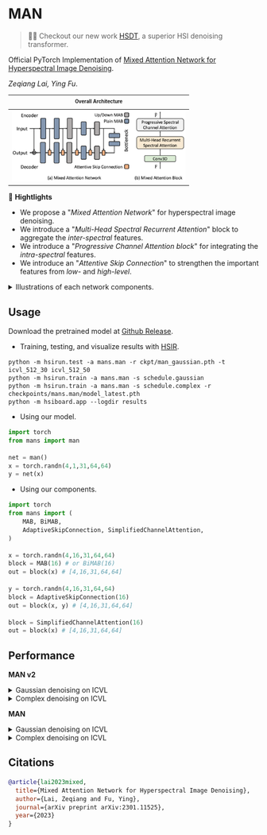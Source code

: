 

# MAN

> 🌟🌟 Checkout our new work [HSDT](https://github.com/Zeqiang-Lai/HSDT), a superior HSI denoising transformer.
  
Official PyTorch Implementation of [Mixed Attention Network for Hyperspectral Image Denoising](http://arxiv.org/abs/2301.11525).

*Zeqiang Lai, Ying Fu*.

| <sub><sup>Overall Architecture</sup></sub> | 
| ------------------------------------------ | 
| <img src="asset/arch2.png" width="350px"/> |

🌟 **Hightlights**

- We propose a "*Mixed Attention Network*" for hyperspectral image denoising.
- We introduce a "*Multi-Head Spectral Recurrent Attention*" block to aggregate the *inter-spectral* features.
- We introduce a "*Progressive Channel Attention block*" for integrating the *intra-spectral* features.
- We introduce an "*Attentive Skip Connection*" to strengthen the important features from *low-* and *high-level*.


<details>
<summary>Illustrations of each network components.</summary>
<br/>

| <sub><sup>Progressive Spectral Channel Attention</sup></sub>  | <sub><sup>Attentive Skip Connection</sup></sub>           |
| ----------------------------------------- | ---------------------------------------- |
| <img src="asset/psca.png" width="350px"/> | <img src="asset/asc.png" width="300px"/> |

<table >
    <thead>
        <tr>
			<th> <sub><sup>Multi-Head Recurrent Spectral Attention</sup></sub> </th>
		</tr>
    </thead>
	<tbody>
		<tr>
			<td> <img src="asset/mhrsa.png" width="678px"/> </td>
		</tr>
	</tbody>
</table>
</details>


## Usage

Download the pretrained model at [Github Release](https://github.com/Zeqiang-Lai/MAN/releases/latest).

- Training, testing, and visualize results with [HSIR](https://github.com/bit-isp/HSIR).

```shell
python -m hsirun.test -a mans.man -r ckpt/man_gaussian.pth -t icvl_512_30 icvl_512_50
python -m hsirun.train -a mans.man -s schedule.gaussian
python -m hsirun.train -a mans.man -s schedule.complex -r checkpoints/mans.man/model_latest.pth
python -m hsiboard.app --logdir results
```

- Using our model.

```python
import torch
from mans import man

net = man()
x = torch.randn(4,1,31,64,64)
y = net(x)
```

- Using our components.

```python
import torch
from mans import (
    MAB, BiMAB,
    AdaptiveSkipConnection, SimplifiedChannelAttention,
)

x = torch.randn(4,16,31,64,64)
block = MAB(16) # or BiMAB(16)
out = block(x) # [4,16,31,64,64]

y = torch.randn(4,16,31,64,64)
block = AdaptiveSkipConnection(16)
out = block(x, y) # [4,16,31,64,64]

block = SimplifiedChannelAttention(16)
out = block(x) # [4,16,31,64,64]
```

## Performance

**MAN v2**

<details>
<summary>Gaussian denoising on ICVL</summary>
<img src="asset/gaussian_v2.png" width="800px"/> 
</details>

<details>
<summary>Complex denoising  on ICVL</summary>
<img src="asset/complex_v2.png" width="800px"/> 

</details>

**MAN**
<details>
<summary>Gaussian denoising on ICVL</summary>
<img src="asset/gaussian.png" width="800px"/> 
</details>

<details>
<summary>Complex denoising  on ICVL</summary>
<img src="asset/complex.png" width="800px"/> 

</details>


## Citations

```bibtex
@article{lai2023mixed,
  title={Mixed Attention Network for Hyperspectral Image Denoising},
  author={Lai, Zeqiang and Fu, Ying},
  journal={arXiv preprint arXiv:2301.11525},
  year={2023}
}
```
